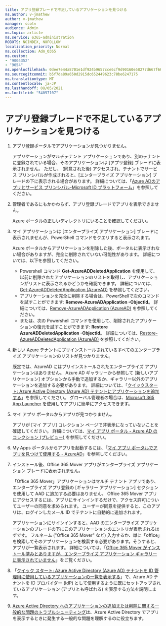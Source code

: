 ```yaml
---
title: アプリ登録ブレードで不足しているアプリケーションを見つける
ms.author: v-jmathew
author: v-jmathew
manager: scotv
audience: Admin
ms.topic: article
ms.service: o365-administration
ROBOTS: NOINDEX, NOFOLLOW
localization_priority: Normal
ms.collection: Adm_O365
ms.custom:
- "9004352"
- "9654"
ms.openlocfilehash: 0dee7e44a8701e1df924b9657cce6cf9d90160e58277d667f6069a4cbcf87ce5
ms.sourcegitcommit: b5f7da89a650d2915dc652449623c78be6247175
ms.translationtype: MT
ms.contentlocale: ja-JP
ms.lasthandoff: 08/05/2021
ms.locfileid: "54057107"
---
```

# <a name="find-missing-applications-on-app-registration-blade"></a>アプリ登録ブレードで不足しているアプリケーションを見つける

1. アプリ登録ポータルでアプリケーションが見つかりません。

    アプリケーションがマルチテナント アプリケーションであり、別のテナントに登録されている場合、そのアプリケーションは [アプリ登録] ブレードに表示されません。 ただし、 (同意された後) アクセスされ、テナントでサービス プリンシパルが作成されると、[エンタープライズ アプリケーション] ブレードの下に表示される場合があります。 詳細については、「[Azure ADのアプリとサービス プリンシパル-Microsoft ID プラットフォーム](https://docs.microsoft.com/azure/active-directory/develop/app-objects-and-service-principals)」を参照してください。
2. 管理者であるにもかかわらず、アプリ登録ブレードでアプリを表示できません。

    Azure ポータルの正しいディレクトリにいることを確認してください。
3. マイ アプリケーションは [エンタープライズ アプリケーション] ブレードに表示されませんが、PowerShell コマンドをクエリすると表示されます。

    Azure ポータルからアプリケーションを削除した後、ポータルに表示されない場合がありますが、完全に削除されていない可能性があります。 詳細については、以下を参照してください。
    - Powershell コマンド **Get-AzureADDeletedApplication** を使用して、以前に削除されたアプリケーションのリストを取得し、アプリケーションがリストに表示されるかどうかを確認できます。 詳細については、[Get-AzureADDeletedApplication (AzureAD)](https://docs.microsoft.com/powershell/module/azuread/get-azureaddeletedapplication) を参照してください。
    - アプリケーションを完全に削除する場合は、PowerShellで次のコマンドを試すことができます: **Remove-AzureADApplication -ObjectId**。 詳細については、[Remove-AzureADApplication (AzureAD)](https://docs.microsoft.com/powershell/module/azuread/remove-azureadapplication) を参照してください。
    - または、次の Powershell コマンドを使用して、削除されたアプリケーションの復元を試すことができます: **Restore AzureADDeletedApplication -ObjectId**。 詳細については、[Restore-AzureADDeletedApplication (AzureAD)](https://docs.microsoft.com/powershell/module/azuread/restore-azureaddeletedapplication) を参照してください。
4. 新しい Azure テナントにプリインストールされているすべてのエンタープライズ アプリケーションのリストが見つかりません。

    既定では、AzureAD にはプリインストールされたエンタープライズ アプリケーションはありません。 Azure AD ギャラリーから参照して [新しいアプリケーション] オプションから手動で追加するか、ギャラリー以外のアプリケーションを追加する必要があります。 詳細については、「[クイックスタート: Azure Active Directory (Azure AD) テナントにアプリケーションを追加する](https://docs.microsoft.com/azure/active-directory/manage-apps/add-application-portal)」を参照してください。
    グローバル管理者の場合は、[Microsoft 365 App Launcher](https://docs.microsoft.com/microsoft-365/admin/manage/customize-the-app-launcher) を使用してアプリに簡単にアクセスできます。
5. マイ アプリ ポータルからアプリが見つかりません。

    アプリが [マイ アプリ] コレクション ページで非表示になっていないことを確認してください。 詳細については、[マイ アプリ ポータル - Azure AD のコレクション (プレビュー)](https://docs.microsoft.com/azure/active-directory/user-help/my-apps-portal-user-collections) を参照してください。
6. My Apps ポータルからアプリを起動するには、「[マイ アプリ ポータルでアプリを見つけて使用する - AzureAD](https://docs.microsoft.com/azure/active-directory/user-help/my-apps-portal-end-user-access)」を参照してください。
7. インストール後、Office 365 Mover アプリがエンタープライズ アプリケーション ブレードに表示されません。

    「Office 365 Mover」アプリケーションはマルチ テナント アプリであり、エンタープライズ アプリ登録の [ギャラリー アプリケーション] セクションを使用して AAD に追加する必要はありません。 Office 365 Mover アプリにアクセスするには、アプリにサインインするだけで、アクセス許可についてユーザーの同意を求められます。 ユーザーが同意を提供すると、このアプリは、ログインしたメール ID でテナントに自動的に追加されます。

    アプリケーションにサインインすると、AAD のエンタープライズ アプリケーションのブレードの下にこのアプリケーションのエントリが表示されるはずです。 フルネーム ("Office 365 Mover" など) 入力するか、単に「office」を検索してそのアプリケーションを検索する必要があります。そうすると、アプリが一覧表示されます。 詳細については、「[Office 365 Mover がインストール済みとありますが、エンタープライズ アプリケーション ギャラリーに表示されていません](https://docs.microsoft.com/answers/questions/30186/office-365-mover-says-its-already-installed-but-it.html)」をご覧ください。
8. 「[クイック スタート: Azure Active Directory (Azure AD) テナントを ID 管理用に使用しているアプリケーションの一覧を表示する](https://docs.microsoft.com/azure/active-directory/manage-apps/view-applications-portal)」で、Azure AD テナントを ID プロバイダー (IdP) として使用するように既にセットアップされているアプリケーション (アプリとも呼ばれる) を表示する方法を説明します。
9. [Azure Active Directory へのアプリケーションの追加または削除に関する一般的な問題のトラブルシューティング](https://docs.microsoft.com/azure/active-directory/manage-apps/troubleshoot-adding-apps)は、Azure Active Directory でアプリを表示するときに発生する一般的な問題を理解するのに役立ちます。
